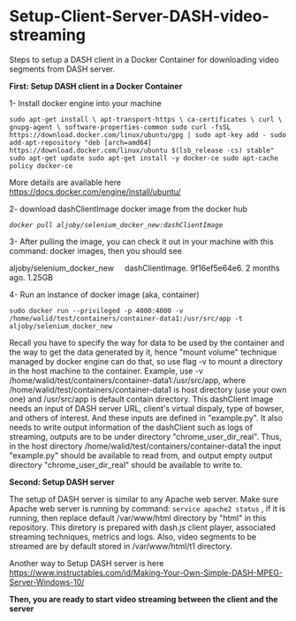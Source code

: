 # Setup-Client-Server-DASH-video-streaming

Steps to setup a DASH client in a Docker Container for downloading video segments from DASH server. 

**First: Setup DASH client in a Docker Container**

1- Install docker engine into your machine

`sudo apt-get install \
    apt-transport-https \
    ca-certificates \
    curl \
    gnupg-agent \
    software-properties-common
sudo curl -fsSL https://download.docker.com/linux/ubuntu/gpg | sudo apt-key add -
sudo add-apt-repository "deb [arch=amd64] https://download.docker.com/linux/ubuntu $(lsb_release -cs) stable"
sudo apt-get update
sudo apt-get install -y docker-ce
sudo apt-cache policy docker-ce`

More details are available here https://docs.docker.com/engine/install/ubuntu/

2- download dashClientImage docker image from the docker hub

*`docker pull aljoby/selenium_docker_new:dashClientImage`*

3- After pulling the image, you can check it out in your machine with this command: docker images, then you should see

aljoby/selenium_docker_new &nbsp; &nbsp; dashClientImage.  9f16ef5e64e6.  2 months ago.  1.25GB

4- Run an instance of docker image (aka, container)

`sudo docker run --privileged -p 4000:4000 -v /home/walid/test/containers/container-data1:/usr/src/app -t aljoby/selenium_docker_new`

Recall you have to specify the way for data to be used by the container and the way to get the data generated by it, hence "mount volume" technique managed by docker engine can do that, so use flag -v to mount a directory in the host machine to the container. Example, use -v /home/walid/test/containers/container-data1:/usr/src/app, where /home/walid/test/containers/container-data1 is host directory (use your own one) and /usr/src/app is default contain directory. 
This dashClient image needs an input of DASH server URL, client's virtual dispaly, type of bowser, and others of interest. And these inputs are defined in "example.py". It also needs to write output information of the dashClient such as logs of streaming, outputs are to be under directory "chrome_user_dir_real". 
Thus, in the host directory /home/walid/test/containers/container-data1 the input "example.py" should be available to read from, and output empty output directory "chrome_user_dir_real" should be available to write to.


**Second: Setup DASH server**

The setup of DASH server is similar to any Apache web server. Make sure Apache web server is running by command: `service apache2 status` , if it is running, then replace default /var/www/html directory by "html" in this repository. This diretory is prepared with dash.js client player, associated streaming techniques, metrics and logs. Also, video segments to be streamed are by default stored in /var/www/html/t1 directory.

Another way to Setup DASH server is here 
https://www.instructables.com/id/Making-Your-Own-Simple-DASH-MPEG-Server-Windows-10/


**Then, you are ready to start video streaming between the client and the server**
